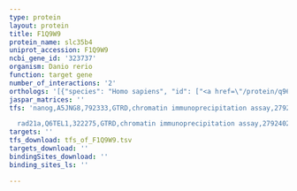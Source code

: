 ```yaml
---
type: protein
layout: protein
title: F1Q9W9
protein_name: slc35b4
uniprot_accession: F1Q9W9
ncbi_gene_id: '323737'
organism: Danio rerio
function: target gene
number_of_interactions: '2'
orthologs: '[{"species": "Homo sapiens", "id": ["<a href=\"/protein/q969s0\">Q969S0</a>"]}, {"species": "Mus musculus", "id": ["<a href=\"/protein/q8cia5\">Q8CIA5</a>"]}, {"species": "Rattus norvegicus", "id": ["<a href=\"/protein/d3zan4\">D3ZAN4</a>"]}, {"species": "Drosophila melanogaster", "id": ["<a href=\"/protein/q9w429\">Q9W429</a>"]}, {"species": "Caenorhabditis elegans", "id": ["<a href=\"/protein/o44166\">O44166</a>"]}, {"species": "Saccharomyces cerevisiae", "id": ["<a href=\"/protein/p40004\">P40004</a>"]}]'
jaspar_matrices: ''
tfs: 'nanog,A5JNG8,792333,GTRD,chromatin immunoprecipitation assay,27924024%5Buid%5D,No

  rad21a,Q6TEL1,322275,GTRD,chromatin immunoprecipitation assay,27924024%5Buid%5D,No'
targets: ''
tfs_download: tfs_of_F1Q9W9.tsv
targets_download: ''
bindingSites_download: ''
binding_sites_ls: ''

---
```

